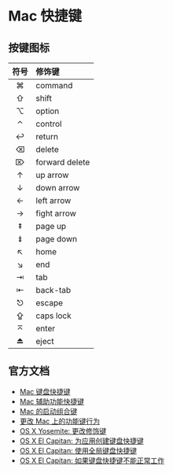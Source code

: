 # Mac 快捷键

## 按键图标

| 符号 | 修饰键 |
| :--: | :-- |
| ⌘ | command |
| ⇧ | shift |
| ⌥ | option |
| ⌃ | control |
| ↩ | return |
| ⌫ | delete |
| ⌦ | forward delete |
| ↑ | up arrow |
| ↓ | down arrow |
| ← | left arrow |
| → | fight arrow |
| ⇞ | page up |
| ⇟ | page down |
| ↖︎ | home |
| ↘︎ | end |
| ⇥ | tab |
| ⇤ | back-tab |
| ⎋ | escape |
| ⇪ | caps lock |
| ⌅ | enter |
| ⏏ | eject |




## 官方文档

* [Mac 键盘快捷键](https://support.apple.com/zh-cn/HT201236)
* [Mac 辅助功能快捷键](https://support.apple.com/zh-cn/HT204434)
* [Mac 的启动组合键](https://support.apple.com/zh-cn/HT201255)
* [更改 Mac 上的功能键行为
](https://support.apple.com/zh-cn/HT204436)
* [OS X Yosemite: 更改修饰键
](https://support.apple.com/kb/PH18422?locale=zh_CN&viewlocale=zh_CN)
* [OS X El Capitan: 为应用创建键盘快捷键
](https://support.apple.com/kb/PH21534?locale=zh_CN&viewlocale=zh_CN)
* [OS X El Capitan: 使用全局键盘快捷键
](https://support.apple.com/kb/PH21531?locale=zh_CN&viewlocale=zh_CN)
* [OS X El Capitan: 如果键盘快捷键不能正常工作
](https://support.apple.com/kb/PH21540?locale=zh_CN&viewlocale=zh_CN)